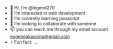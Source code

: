 - 👋 Hi, I’m @legend270
- 👀 I’m interested in web development 
- 🌱 I’m currently learning javascript
- 💞️ I’m looking to collaborate with someone
- 📫 you can reach me through my email account eugeneakasoma@gmail.com
- ⚡ Fun fact: ...

<!---
legend270/legend270 is a ✨ special ✨ repository because its `README.md` (this file) appears on your GitHub profile.
You can click the Preview link to take a look at your changes.
--->
